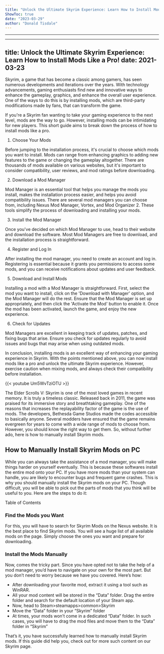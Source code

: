 ```yaml
---
title: "Unlock the Ultimate Skyrim Experience: Learn How to Install Mods Like a Pro!"
ShowToc: true 
date: "2023-03-29"
author: "Donald Tisdale"
---
```

*****
---
title: Unlock the Ultimate Skyrim Experience: Learn How to Install Mods Like a Pro!
date: 2021-03-23
---

Skyrim, a game that has become a classic among gamers, has seen numerous developments and iterations over the years. With technology advancements, gaming enthusiasts find new and innovative ways to enhance the gameplay, graphics, and enhance the overall user experience. One of the ways to do this is by installing mods, which are third-party modifications made by fans, that can transform the game.

If you're a Skyrim fan wanting to take your gaming experience to the next level, mods are the way to go. However, installing mods can be intimidating for new players. This short guide aims to break down the process of how to install mods like a pro.

1. Choose Your Mods

Before jumping to the installation process, it's crucial to choose which mods you want to install. Mods can range from enhancing graphics to adding new features to the game or changing the gameplay altogether. There are thousands of mods available on various websites, but it's important to consider compatibility, user reviews, and mod ratings before downloading.

2. Download a Mod Manager

Mod Manager is an essential tool that helps you manage the mods you install, makes the installation process easier, and helps you avoid compatibility issues. There are several mod managers you can choose from, including Nexus Mod Manager, Vortex, and Mod Organizer 2. These tools simplify the process of downloading and installing your mods.

3. Install the Mod Manager

Once you've decided on which Mod Manager to use, head to their website and download the software. Most Mod Managers are free to download, and the installation process is straightforward.

4. Register and Log In

After installing the mod manager, you need to create an account and log in. Registering is essential because it grants you permissions to access some mods, and you can receive notifications about updates and user feedback.

5. Download and Install Mods

Installing a mod with a Mod Manager is straightforward. First, select the mod you want to install, click on the 'Download with Manager' option, and the Mod Manager will do the rest. Ensure that the Mod Manager is set up appropriately, and then click the 'Activate the Mod' button to enable it. Once the mod has been activated, launch the game, and enjoy the new experience.

6. Check for Updates

Mod Managers are excellent in keeping track of updates, patches, and fixing bugs that arise. Ensure you check for updates regularly to avoid issues and bugs that may arise when using outdated mods.

In conclusion, installing mods is an excellent way of enhancing your gaming experience in Skyrim. With the points mentioned above, you can now install mods like a pro and unlock the ultimate Skyrim experience. However, exercise caution when mixing mods, and always check their compatibility before installation.

{{< youtube Um5WvTziOTU >}} 



The Elder Scrolls V: Skyrim is one of the most loved games in recent memory. It is truly a timeless classic. Released back in 2011, the game was praised for its immersive story and breathtaking gameplay. One of the reasons that increases the replayability factor of the game is the use of mods. The developers, Bethesda Game Studios made the codes accessible to basically anyone. Several modders have ensured that the game remains evergreen for years to come with a wide range of mods to choose from. However, you should know the right way to get them. So, without further ado, here is how to manually install Skyrim mods.
 
## How to Manually Install Skyrim Mods on PC
 
While you can always take the assistance of a mod manager, you will make things harder on yourself eventually. This is because these softwares install the entire mod onto your PC. If you have more mods than your system can handle, you are likely to encounter bugs and frequent game crashes. This is why you should manually install the Skyrim mods on your PC. Though difficult, you will be able to pick out the parts of mods that you think will be useful to you. Here are the steps to do it:
 
Table of Contents
 
### Find the Mods you Want
 
For this, you will have to search for Skyrim Mods on the Nexus website. It is the best place to find Skyrim mods. You will see a huge list of all available mods on the page. Simply choose the ones you want and prepare for downloading.
 
### Install the Mods Manually
 

 
Now, comes the tricky part. Since you have opted not to take the help of a mod manager, you’d have to navigate on your own for the most part. But you don’t need to worry because we have you covered. Here’s how:
 
- After downloading your favorite mod, extract it using a tool such as WinRAR.
 - All your mod content will be stored in the “Data” folder. Drag the entire folder and search for the default location of your Steam app.
 - Now, head to Steam>steamapps>common>Skyrim
 - Move the “Data” folder in your “Skyrim” folder
 - At times, your mods won’t come in a dedicated “Data” folder. In such cases, you will have to drag the mod files and move them to the “Data” folder in “Skyrim”

 
That’s it, you have successfully learned how to manually install Skyrim mods. If this guide did help you, check out for more such content on our Skyrim page.




